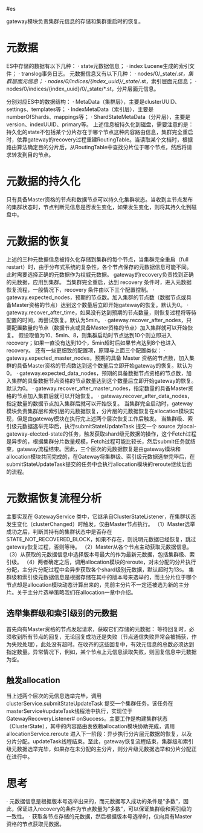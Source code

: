 #es 

gateway模块负责集群元信息的存储和集群重启时的恢复。

# 元数据
ES中存储的数据有以下几种：
· state元数据信息；
· index Lucene生成的索引文件；
· translog事务日志。
元数据信息又有以下几种：
· nodes/0/_state/*.st，集群层面元信息；
· nodes/0/indices/{index_uuid}/_state/*.st，索引层面元信息；
· nodes/0/indices/{index_uuid}/0/_state/*.st，分片层面元信息。

分别对应ES中的数据结构：
· MetaData（集群层），主要是clusterUUID、settings、templates等；
· IndexMetaData（索引层），主要是numberOfShards、mappings等；
· ShardStateMetaData（分片层），主要是version、indexUUID、primary等。
上述信息被持久化到磁盘，需要注意的是：持久化的state不包括某个分片存在于哪个节点这种内容路由信息，集群完全重启时，依靠gateway的recovery过程重建RoutingTable。当读取某个文档时，根据路由算法确定目的分片后，从RoutingTable中查找分片位于哪个节点，然后将请求转发到目的节点。

# 元数据的持久化
只有具备Master资格的节点和数据节点可以持久化集群状态。当收到主节点发布的集群状态时，节点判断元信息是否发生变化，如果发生变化，则将其持久化到磁盘中。

# 元数据的恢复
上述的三种元数据信息被持久化存储到集群的每个节点，当集群完全重启（full restart）时，由于分布式系统的复杂性，各个节点保存的元数据信息可能不同。此时需要选择正确的元数据作为权威元数据。
gateway的recovery负责找到正确的元数据，应用到集群。
当集群完全重启，达到 recovery 条件时，进入元数据恢复流程，一般情况下，recovery 条件由以下三个配置控制。
· gateway.expected_nodes，预期的节点数。加入集群的节点数（数据节点或具备Master资格的节点）达到这个数量后立即开始gateway的恢复。默认为0。
· gateway.recover_after_time，如果没有达到预期的节点数量，则恢复过程将等待配置的时间，再尝试恢复。默认为5min。
· gateway.recover_after_nodes，只要配置数量的节点（数据节点或具备Master资格的节点）加入集群就可以开始恢复。
假设取值为10、5min、8，则集群启动时节点达到10个则立即进入recovery；如果一直没有达到10个，5min超时后如果节点达到8个也进入recovery。
还有一些更细致的配置项，原理与上面三个配置类似：
· gateway.expected_master_nodes，预期的具备 Master 资格的节点数，加入集群的具备Master资格的节点数达到这个数量后立即开始gateway的恢复。默认为0。
· gateway.expected_data_nodes，预期的具备数据节点资格的节点数，加入集群的具备数据节点资格的节点数量达到这个数量后立即开始gateway的恢复。默认为0。
· gateway.recover_after_master_nodes，指定数量的具备Master资格的节点加入集群后就可以开始恢复。
· gateway.recover_after_data_nodes，指定数量的数据节点加入集群后就可以开始恢复。
当集群完全启动时，gateway模块负责集群层和索引层的元数据恢复，分片层的元数据恢复在allocation模块实现，但是由gateway模块在执行完上述两个层次恢复工作后触发。
当集群级、索引级元数据选举完毕后，执行submitStateUpdateTask 提交一个 source 为local-gateway-elected-state的任务，触发获取shard级元数据的操作，这个Fetch过程是异步的，根据集群分片数量规模，Fetch过程可能比较长，然后submit任务就结束，gateway流程结束。因此，三个层次的元数据恢复是由gateway模块和allocation模块共同完成的，在Gateway将集群级、索引级元数据选举完毕后，在submitStateUpdateTask提交的任务中会执行allocation模块的reroute继续后面的流程。

# 元数据恢复流程分析
主要实现在 GatewayService 类中，它继承自ClusterStateListener，在集群状态发生变化（clusterChanged）时触发，仅由Master节点执行。
（1）Master选举成功之后，判断其持有的集群状态中是否存在STATE_NOT_RECOVERED_BLOCK，如果不存在，则说明元数据已经恢复，跳过gateway恢复过程，否则等待。
（2）Master从各个节点主动获取元数据信息。
（3）从获取的元数据信息中选择版本号最大的作为最新元数据，包括集群级、索引级。
（4）两者确定之后，调用allocation模块的reroute，对未分配的分片执行分配，主分片分配过程中会异步获取各个shard级别元数据，默认超时为13s。
集群级和索引级元数据信息是根据存储在其中的版本号来选举的，而主分片位于哪个节点却是allocation模块动态计算出来的，先前主分片不一定还被选为新的主分片。关于主分片选举策略我们在allocation一章中介绍。
## 选举集群级和索引级别的元数据
首先向有Master资格的节点发起请求，获取它们存储的元数据：
等待回复时，必须收到所有节点的回复，无论回复成功还是失败（节点通信失败异常会被捕获，作为失败处理），此处没有超时。在收齐的这些回复中，有效元信息的总数必须达到指定数量。异常情况下，例如，某个节点上元信息读取失败，则回复信息中元数据为空。
## 触发allocation
当上述两个层次的元信息选举完毕，调用clusterService.submitStateUpdateTask 提交一个集群任务，该任务在masterService#updateTask线程池中执行，实现位于GatewayRecoveryListener# onSuccess。主要工作是构建集群状态（ClusterState），其中的内容路由表依赖allocation模块协助完成，调用allocationService.reroute 进入下一阶段：异步执行分片层元数据的恢复，以及分片分配。updateTask线程结束。至此，gateway恢复流程结束，集群级和索引级元数据选举完毕，如果存在未分配的主分片，则分片级元数据选举和分片分配正在进行中。

# 思考
· 元数据信息是根据版本号选举出来的，而元数据写入成功的条件是“多数”，因此，保证进入recovery的条件为节点数量为“多数”，可以保证集群级和索引级的一致性。
· 获取各节点存储的元数据，然后根据版本号选举时，仅向具有Master资格的节点获取元数据。
